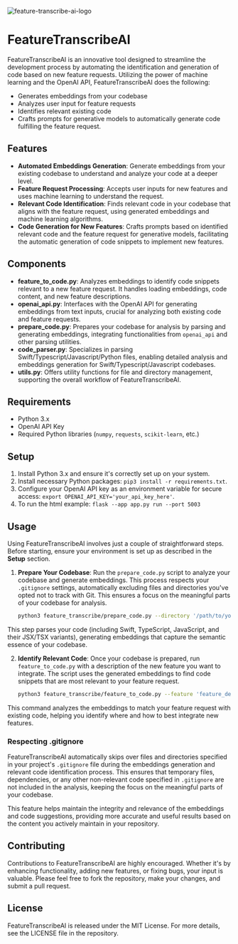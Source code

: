 
![feature-transcribe-ai-logo](https://github.com/miltonian/feature-transcribe-ai/assets/8435923/9eb97133-4949-4b62-b110-932928c9b6db)

# FeatureTranscribeAI

FeatureTranscribeAI is an innovative tool designed to streamline the development process by automating the identification and generation of code based on new feature requests. Utilizing the power of machine learning and the OpenAI API, FeatureTranscribeAI does the following: 
- Generates embeddings from your codebase
- Analyzes user input for feature requests
- Identifies relevant existing code
- Crafts prompts for generative models to automatically generate code fulfilling the feature request.

## Features

- **Automated Embeddings Generation**: Generate embeddings from your existing codebase to understand and analyze your code at a deeper level.
- **Feature Request Processing**: Accepts user inputs for new features and uses machine learning to understand the request.
- **Relevant Code Identification**: Finds relevant code in your codebase that aligns with the feature request, using generated embeddings and machine learning algorithms.
- **Code Generation for New Features**: Crafts prompts based on identified relevant code and the feature request for generative models, facilitating the automatic generation of code snippets to implement new features.

## Components

- **feature_to_code.py**: Analyzes embeddings to identify code snippets relevant to a new feature request. It handles loading embeddings, code content, and new feature descriptions.
- **openai_api.py**: Interfaces with the OpenAI API for generating embeddings from text inputs, crucial for analyzing both existing code and feature requests.
- **prepare_code.py**: Prepares your codebase for analysis by parsing and generating embeddings, integrating functionalities from `openai_api` and other parsing utilities.
- **code_parser.py**: Specializes in parsing Swift/Typescript/Javascript/Python files, enabling detailed analysis and embeddings generation for Swift/Typescript/Javascript codebases.
- **utils.py**: Offers utility functions for file and directory management, supporting the overall workflow of FeatureTranscribeAI.

## Requirements

- Python 3.x
- OpenAI API Key
- Required Python libraries (`numpy`, `requests`, `scikit-learn`, etc.)

## Setup

1. Install Python 3.x and ensure it's correctly set up on your system.
2. Install necessary Python packages: `pip3 install -r requirements.txt`.
3. Configure your OpenAI API key as an environment variable for secure access: `export OPENAI_API_KEY='your_api_key_here'`.
4. To run the html example: `flask --app app.py run --port 5003`

## Usage

Using FeatureTranscribeAI involves just a couple of straightforward steps. Before starting, ensure your environment is set up as described in the **Setup** section.

1. **Prepare Your Codebase**: Run the `prepare_code.py` script to analyze your codebase and generate embeddings. This process respects your `.gitignore` settings, automatically excluding files and directories you've opted not to track with Git. This ensures a focus on the meaningful parts of your codebase for analysis.

   ```bash
   python3 feature_transcribe/prepare_code.py --directory '/path/to/your/code' 
This step parses your code (including Swift, TypeScript, JavaScript, and their JSX/TSX variants), generating embeddings that capture the semantic essence of your codebase.

2. **Identify Relevant Code**: Once your codebase is prepared, run `feature_to_code.py` with a description of the new feature you want to integrate. The script uses the generated embeddings to find code snippets that are most relevant to your feature request.

    ```bash
    python3 feature_transcribe/feature_to_code.py --feature 'feature_description.json'
 This command analyzes the embeddings to match your feature request with existing code, helping you identify where and how to best integrate new features.

### Respecting .gitignore

FeatureTranscribeAI automatically skips over files and directories specified in your project's `.gitignore` file during the embeddings generation and relevant code identification process. This ensures that temporary files, dependencies, or any other non-relevant code specified in `.gitignore` are not included in the analysis, keeping the focus on the meaningful parts of your codebase.

This feature helps maintain the integrity and relevance of the embeddings and code suggestions, providing more accurate and useful results based on the content you actively maintain in your repository.

## Contributing

Contributions to FeatureTranscribeAI are highly encouraged. Whether it's by enhancing functionality, adding new features, or fixing bugs, your input is valuable. Please feel free to fork the repository, make your changes, and submit a pull request.

## License

FeatureTranscribeAI is released under the MIT License. For more details, see the LICENSE file in the repository.
